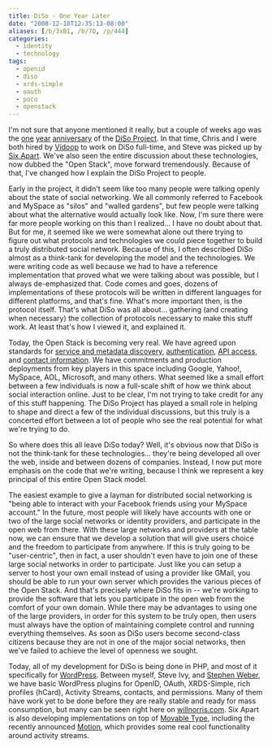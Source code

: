 ```yaml
---
title: DiSo - One Year Later
date: "2008-12-18T12:35:13-08:00"
aliases: [/b/3xB1, /b/7Q, /p/444]
categories:
  - identity
  - technology
tags:
  - openid
  - diso
  - xrds-simple
  - oauth
  - poco
  - openstack
---
```


I'm not sure that anyone mentioned it really, but a couple of weeks ago was the [one][] [year][] [anniversary][] of the
[DiSo Project][]. In that time, Chris and I were both hired by [Vidoop][] to work on DiSo full-time, and Steve was
picked up by [Six Apart][]. We've also seen the entire discussion about these technologies, now dubbed the "Open
Stack", move forward tremendously. Because of that, I've changed how I explain the DiSo Project to people.

Early in the project, it didn't seem like too many people were talking openly about the state of social networking. We
all commonly referred to Facebook and MySpace as "silos" and "walled gardens", but few people were talking about what
the alternative would actually look like. Now, I'm sure there were far more people working on this than I realized... I
have no doubt about that. But for me, it seemed like we were somewhat alone out there trying to figure out what
protocols and technologies we could piece together to build a truly distributed social network. Because of this, I
often described DiSo almost as a think-tank for developing the model and the technologies. We were writing code as well
because we had to have a reference implementation that proved what we were talking about was possible, but I always
de-emphasized that. Code comes and goes, dozens of implementations of these protocols will be written in different
languages for different platforms, and that's fine. What's more important then, is the protocol itself. That's what
DiSo was all about... gathering (and creating when necessary) the collection of protocols necessary to make this stuff
work. At least that's how I viewed it, and explained it.

Today, the Open Stack is becoming very real. We have agreed upon standards for [service and metadata discovery][],
[authentication][], [API access][], and [contact information][]. We have commitments and production deployments from
key players in this space including Google, Yahoo!, MySpace, AOL, Microsoft, and many others. What seemed like a small
effort between a few individuals is now a full-scale shift of how we think about social interaction online. Just to be
clear, I'm not trying to take credit for any of this stuff happening. The DiSo Project has played a small role in
helping to shape and direct a few of the individual discussions, but this truly is a concerted effort between a lot of
people who see the real potential for what we're trying to do.

So where does this all leave DiSo today? Well, it's obvious now that DiSo is not the think-tank for these
technologies... they're being developed all over the web, inside and between dozens of companies. Instead, I now put
more emphasis on the code that we're writing, because I think we represent a key principal of this entire Open Stack
model.

The easiest example to give a layman for distributed social networking is "being able to interact with your Facebook
friends using your MySpace account." In the future, most people will likely have accounts with one or two of the large
social networks or identity providers, and participate in the open web from there. With these large networks and
providers at the table now, we can ensure that we develop a solution that will give users choice and the freedom to
participate from anywhere. If this is truly going to be "user-centric", then in fact, a user shouldn't even have to
join one of these large social networks in order to participate. Just like you can setup a server to host your own
email instead of using a provider like GMail, you should be able to run your own server which provides the various
pieces of the Open Stack. And that's precisely where DiSo fits in -- we're working to provide the software that lets
you participate in the open web from the comfort of your own domain. While there may be advantages to using one of the
large providers, in order for this system to be truly open, then users must always have the option of maintaining
complete control and running everything themselves. As soon as DiSo users become second-class citizens because they are
not in one of the major social networks, then we've failed to achieve the level of openness we sought.

Today, all of my development for DiSo is being done in PHP, and most of it specifically for [WordPress][]. Between
myself, Steve Ivy, and [Stephen Weber][], we have basic WordPress plugins for OpenID, OAuth, XRDS-Simple, rich profiles
(hCard), Activity Streams, contacts, and permissions. Many of them have work yet to be done before they are really
stable and ready for mass consumption, but many can be seen right here on [willnorris.com][]. Six Apart is also
developing implementations on top of [Movable Type][], including the recently announced [Motion][], which provides some
real cool functionality around activity streams.

[one]: http://factoryjoe.com/blog/2007/12/06/oauth-10-openid-20-and-up-next-diso/
[year]: https://web.archive.org/web/20081218/http://redmonk.net/archives/2007/12/05/diso
[anniversary]: /2007/12/wp-openid-moving-to-diso
[DiSo Project]: http://diso-project.org/
[Vidoop]: https://web.archive.org/web/20081218/http://vidoop.com/
[Six Apart]: http://sixapart.com/
[service and metadata discovery]: https://web.archive.org/web/20081218/http://xrds-simple.net/
[authentication]: http://openid.net/
[API access]: http://oauth.net/
[contact information]: http://portablecontacts.net/
[WordPress]: http://wordpress.org/
[Stephen Weber]: http://singpolyma.net/
[willnorris.com]: /
[Movable Type]: http://www.movabletype.org/
[Motion]: http://www.movabletype.com/motion/
